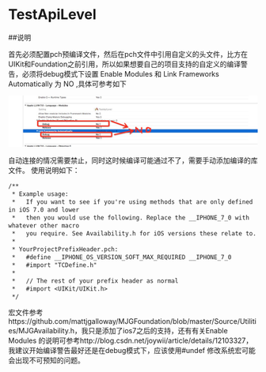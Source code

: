 # TestApiLevel

##说明

首先必须配置pch预编译文件，然后在pch文件中引用自定义的头文件，比方在UIKit和Foundation之前引用，所以如果想要自己的项目支持的自定义的编译警告，必须将debug模式下设置 Enable Modules 和 Link Frameworks Automatically 为 NO ,具体可参考如下

![](20160117.png)

自动连接的情况需要禁止，同时这时候编译可能通过不了，需要手动添加编译的库文件。
使用说明如下：

```
/**
 * Example usage:
 *   If you want to see if you're using methods that are only defined in iOS 7.0 and lower
 *   then you would use the following. Replace the __IPHONE_7_0 with whatever other macro
 *   you require. See Availability.h for iOS versions these relate to.
 *
 * YourProjectPrefixHeader.pch:
 *   #define __IPHONE_OS_VERSION_SOFT_MAX_REQUIRED __IPHONE_7_0
 *   #import "TCDefine.h"
 *
 *   // The rest of your prefix header as normal
 *   #import <UIKit/UIKit.h>
 */
 ```
宏文件参考https://github.com/mattjgalloway/MJGFoundation/blob/master/Source/Utilities/MJGAvailability.h，我只是添加了ios7之后的支持，还有有关Enable Modules 的说明可参考http://blog.csdn.net/joywii/article/details/12103327，我建议开始编译警告最好还是在debug模式下，应该使用#undef 修改系统宏可能会出现不可预知的问题。